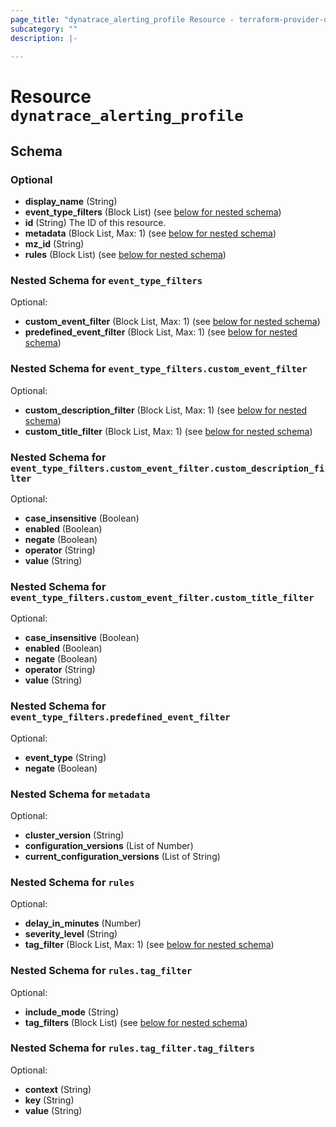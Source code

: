 ```yaml
---
page_title: "dynatrace_alerting_profile Resource - terraform-provider-dynatrace"
subcategory: ""
description: |-
  
---
```


# Resource `dynatrace_alerting_profile`





## Schema

### Optional

- **display_name** (String)
- **event_type_filters** (Block List) (see [below for nested schema](#nestedblock--event_type_filters))
- **id** (String) The ID of this resource.
- **metadata** (Block List, Max: 1) (see [below for nested schema](#nestedblock--metadata))
- **mz_id** (String)
- **rules** (Block List) (see [below for nested schema](#nestedblock--rules))

<a id="nestedblock--event_type_filters"></a>
### Nested Schema for `event_type_filters`

Optional:

- **custom_event_filter** (Block List, Max: 1) (see [below for nested schema](#nestedblock--event_type_filters--custom_event_filter))
- **predefined_event_filter** (Block List, Max: 1) (see [below for nested schema](#nestedblock--event_type_filters--predefined_event_filter))

<a id="nestedblock--event_type_filters--custom_event_filter"></a>
### Nested Schema for `event_type_filters.custom_event_filter`

Optional:

- **custom_description_filter** (Block List, Max: 1) (see [below for nested schema](#nestedblock--event_type_filters--custom_event_filter--custom_description_filter))
- **custom_title_filter** (Block List, Max: 1) (see [below for nested schema](#nestedblock--event_type_filters--custom_event_filter--custom_title_filter))

<a id="nestedblock--event_type_filters--custom_event_filter--custom_description_filter"></a>
### Nested Schema for `event_type_filters.custom_event_filter.custom_description_filter`

Optional:

- **case_insensitive** (Boolean)
- **enabled** (Boolean)
- **negate** (Boolean)
- **operator** (String)
- **value** (String)


<a id="nestedblock--event_type_filters--custom_event_filter--custom_title_filter"></a>
### Nested Schema for `event_type_filters.custom_event_filter.custom_title_filter`

Optional:

- **case_insensitive** (Boolean)
- **enabled** (Boolean)
- **negate** (Boolean)
- **operator** (String)
- **value** (String)



<a id="nestedblock--event_type_filters--predefined_event_filter"></a>
### Nested Schema for `event_type_filters.predefined_event_filter`

Optional:

- **event_type** (String)
- **negate** (Boolean)



<a id="nestedblock--metadata"></a>
### Nested Schema for `metadata`

Optional:

- **cluster_version** (String)
- **configuration_versions** (List of Number)
- **current_configuration_versions** (List of String)


<a id="nestedblock--rules"></a>
### Nested Schema for `rules`

Optional:

- **delay_in_minutes** (Number)
- **severity_level** (String)
- **tag_filter** (Block List, Max: 1) (see [below for nested schema](#nestedblock--rules--tag_filter))

<a id="nestedblock--rules--tag_filter"></a>
### Nested Schema for `rules.tag_filter`

Optional:

- **include_mode** (String)
- **tag_filters** (Block List) (see [below for nested schema](#nestedblock--rules--tag_filter--tag_filters))

<a id="nestedblock--rules--tag_filter--tag_filters"></a>
### Nested Schema for `rules.tag_filter.tag_filters`

Optional:

- **context** (String)
- **key** (String)
- **value** (String)



